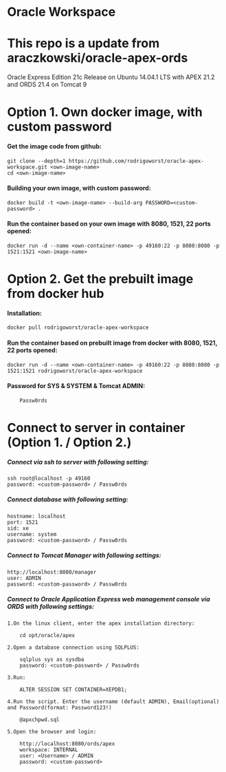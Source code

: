 Oracle Workspace
============================

# This repo is a update from araczkowski/oracle-apex-ords

Oracle Express Edition 21c Release on Ubuntu 14.04.1 LTS with APEX 21.2 and ORDS 21.4 on Tomcat 9
# Option 1. Own docker image, with custom password

#### Get the image code from github:

    git clone --depth=1 https://github.com/rodrigoworst/oracle-apex-workspace.git <own-image-name>
    cd <own-image-name>

#### Building your own image, with custom password:

    docker build -t <own-image-name> --build-arg PASSWORD=<custom-password> .

#### Run the container based on your own image with 8080, 1521, 22 ports opened:

    docker run -d --name <own-container-name> -p 49160:22 -p 8080:8080 -p 1521:1521 <own-image-name>

# Option 2. Get the prebuilt image from docker hub

#### Installation:

    docker pull rodrigoworst/oracle-apex-workspace

#### Run the container based on prebuilt image from docker with 8080, 1521, 22 ports opened:

    docker run -d --name <own-container-name> -p 49160:22 -p 8080:8080 -p 1521:1521 rodrigoworst/oracle-apex-workspace

#### Password for SYS & SYSTEM & Tomcat ADMIN:

        Passw0rds


# Connect to server in container (Option 1. / Option 2.)

##### Connect via ssh to server with following setting:

    ssh root@localhost -p 49160
    password: <custom-password> / Passw0rds

##### Connect database with following setting:

    hostname: localhost
    port: 1521
    sid: xe
    username: system
    password: <custom-password> / Passw0rds


##### Connect to Tomcat Manager with following settings:

    http://localhost:8080/manager
    user: ADMIN
    password: <custom-password> / Passw0rds

##### Connect to Oracle Application Express web management console via ORDS with following settings:

    1.On the linux client, enter the apex installation directory:
		
		cd opt/oracle/apex
	
	2.Open a database connection using SQLPLUS:
		
		sqlplus sys as sysdba
		password: <custom-password> / Passw0rds
	
	3.Run:
		
		ALTER SESSION SET CONTAINER=XEPDB1;
	
	4.Run the script. Enter the username (default ADMIN), Email(optional) and Password(format: Password123!)
	
		@apxchpwd.sql
	
	5.Open the browser and login:
	
		http://localhost:8080/ords/apex
		workspace: INTERNAL
		user: <Username> / ADMIN
		password: <custom-password>
